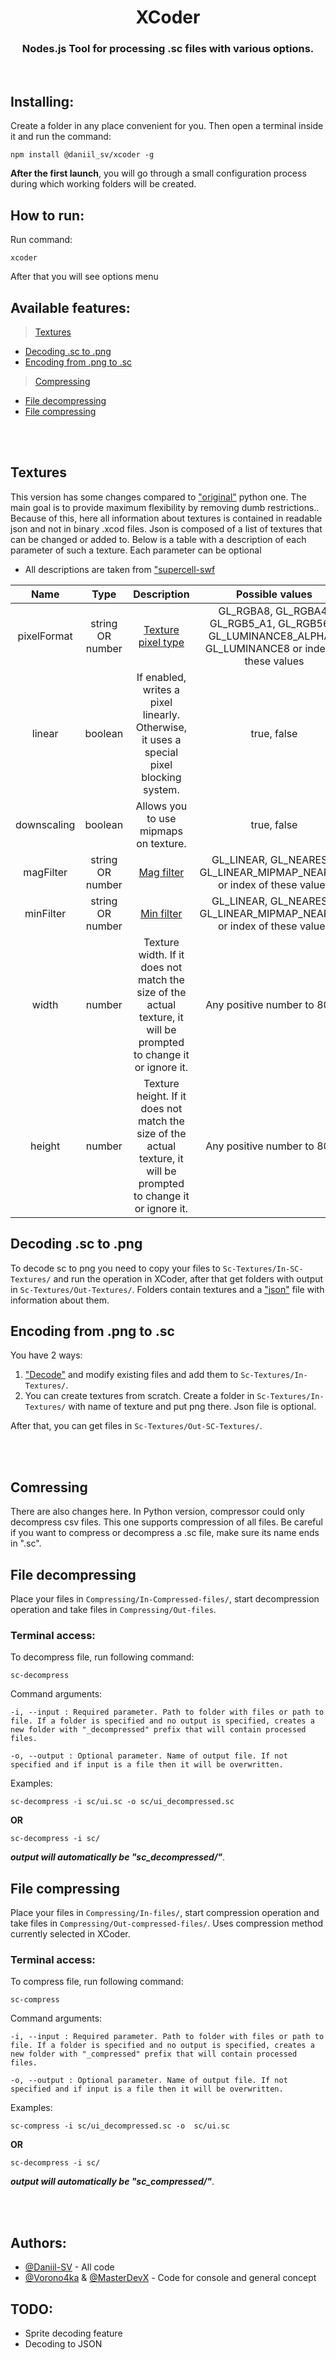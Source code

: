 <h1 align="center">XCoder</h>

<h3 align="center"> Nodes.js Tool for processing .sc files with various options.
 <br></h3>
<br>

## Installing:
Create a folder in any place convenient for you. Then open a terminal inside it and run the command:
```
npm install @daniil_sv/xcoder -g
```
<strong>After the first launch</strong>, you will go through a small configuration process during which working folders will be created.

## How to run:
Run command:
```
xcoder
```
After that you will see options menu

## Available features:
> [Textures](#texture_main)
- [Decoding .sc to .png](#texture_decoding)
- [Encoding from .png to .sc](#texture_encoding)

> [Compressing](#compressing_main)
- [File decompressing](#decompressing)
- [File compressing](#compressing)

<br/><br/>

## Textures <a name = "texture_main"></a>
This version has some changes compared to ["original"](https://github.com/vorono4ka/Xcoder) python one.
The main goal is to provide maximum flexibility by removing dumb restrictions..
Because of this, here all information about textures is contained in readable json and not in binary .xcod files.
Json is composed of a list of textures that can be changed or added to.
Below is a table with a description of each parameter of such a texture.
Each parameter can be optional

- All descriptions are taken from ["supercell-swf](https://github.com/scwmake/supercell-swf-ts/wiki)

|     Name    |       Type       |                                                     Description                                                     |                                             Possible values                                             |
|:-----------:|:----------------:|:-------------------------------------------------------------------------------------------------------------------:|:-------------------------------------------------------------------------------------------------------:|
| pixelFormat | string OR number |                        [Texture pixel type](https://www.khronos.org/opengl/wiki/Image_Format)                       | GL_RGBA8, GL_RGBA4, GL_RGB5_A1, GL_RGB565, GL_LUMINANCE8_ALPHA8, GL_LUMINANCE8 or index of these values |
| linear      |      boolean     |               If enabled, writes a pixel linearly. Otherwise, it uses a special pixel blocking system.              | true, false                                                                                             |
| downscaling |      boolean     |                                        Allows you to use mipmaps on texture.                                        | true, false                                                                                             |
| magFilter   | string OR number |                 [Mag filter](https://gdbooks.gitbooks.io/legacyopengl/content/Chapter7/MinMag.html)                 | GL_LINEAR, GL_NEAREST, GL_LINEAR_MIPMAP_NEAREST or index of these values                                |
| minFilter   | string OR number |                 [Min filter](https://gdbooks.gitbooks.io/legacyopengl/content/Chapter7/MinMag.html)                 | GL_LINEAR, GL_NEAREST, GL_LINEAR_MIPMAP_NEAREST or index of these values                                |
| width       |      number      |  Texture width. If it does not match the size of the actual texture, it will be prompted to change it or ignore it. | Any positive number to 8096                                                                             |
| height      |      number      | Texture height. If it does not match the size of the actual texture, it will be prompted to change it or ignore it. | Any positive number to 8096                                                                             |

## Decoding .sc to .png <a name = "texture_decoding"></a>
To decode sc to png you need to copy your files to  ```Sc-Textures/In-SC-Textures/```
and run the operation in XCoder, after that get folders with output in ```Sc-Textures/Out-Textures/```.
Folders contain textures and a ["json"](#texture_main) file with information about them.

## Encoding from .png to .sc <a name = "texture_encoding"></a>
You have 2 ways:
1. ["Decode"](#texture_decoding) and modify existing files and add them to ```Sc-Textures/In-Textures/```.
2. You can create textures from scratch. Create a folder in ```Sc-Textures/In-Textures/``` with name of texture and put png there. Json file is optional.

After that, you can get files in ```Sc-Textures/Out-SC-Textures/```.

<br/><br/>

## Comressing <a name = "compressing_main"></a>
There are also changes here. In Python version, compressor could only decompress csv files. This one supports compression of all files. Be careful if you want to compress or decompress a .sc file, make sure its name ends in ".sc".

## File decompressing <a name = "decompressing"></a>
Place your files in ```Compressing/In-Compressed-files/```, start decompression operation and take files in ```Compressing/Out-files```.
### Terminal access:
To decompress file, run following command:
```
sc-decompress
```

Command arguments:
```
-i, --input : Required parameter. Path to folder with files or path to file. If a folder is specified and no output is specified, creates a new folder with "_decompressed" prefix that will contain processed files.

-o, --output : Optional parameter. Name of output file. If not specified and if input is a file then it will be overwritten.
```

Examples:
```
sc-decompress -i sc/ui.sc -o sc/ui_decompressed.sc
````
<strong> OR </strong>
```
sc-decompress -i sc/
```
<em><strong>output will automatically be "sc_decompressed/"</strong></em>.

## File compressing <a name = "compressing"></a>
Place your files in ```Compressing/In-files/```, start compression operation and take files in ```Compressing/Out-compressed-files/```.
Uses compression method currently selected in XCoder.
### Terminal access:
To compress file, run following command:
```
sc-compress
```

Command arguments:
```
-i, --input : Required parameter. Path to folder with files or path to file. If a folder is specified and no output is specified, creates a new folder with "_compressed" prefix that will contain processed files.

-o, --output : Optional parameter. Name of output file. If not specified and if input is a file then it will be overwritten.
```

Examples:
```
sc-compress -i sc/ui_decompressed.sc -o  sc/ui.sc
````
<strong> OR </strong>
```
sc-decompress -i sc/
```
<em><strong>output will automatically be "sc_compressed/"</strong></em>.

<br/><br/>

## Authors:
- [@Daniil-SV](https://github.com/Daniil-SV) - All code
- [@Vorono4ka](https://github.com/Vorono4ka) & [@MasterDevX](https://github.com/MasterDevX) - Сode for console and general concept

## TODO:
- Sprite decoding feature
- Decoding to JSON
